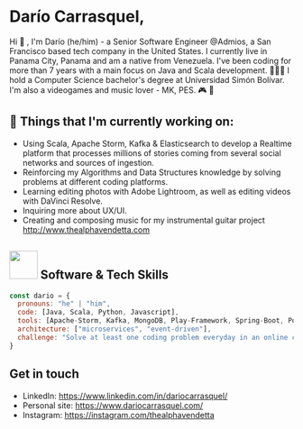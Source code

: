 # Darío Carrasquel, 

Hi 👋 , I'm Darío (he/him) - a Senior Software Engineer @Admios, a San Francisco based tech company in the United States. 
I currently live in Panama City, Panama and am a native from Venezuela. I've been coding for more than 7 years with a 
main focus on Java and Scala development. 👨🏻‍💻 I hold a Computer Science bachelor's degree at Universidad Simón Bolívar. 
 I'm also a videogames and music lover - MK, PES. 🎮 🎸

## 💼  Things that I'm currently working on: 
* Using Scala, Apache Storm, Kafka & Elasticsearch to develop a Realtime platform that processes millions of stories coming 
from several social networks and sources of ingestion.
* Reinforcing my Algorithms and Data Structures knowledge by solving problems at different coding platforms. 
* Learning editing photos with Adobe Lightroom, as well as editing videos with DaVinci Resolve.
* Inquiring more about UX/UI.  
* Creating and composing music for my instrumental guitar project http://www.thealphavendetta.com

## <img src="https://media.giphy.com/media/WUlplcMpOCEmTGBtBW/giphy.gif" width="50"> Software & Tech Skills 

```javascript
const dario = {
  pronouns: "he" | "him",
  code: [Java, Scala, Python, Javascript],
  tools: [Apache-Storm, Kafka, MongoDB, Play-Framework, Spring-Boot, PostgreSQL, AWS],
  architecture: ["microservices", "event-driven"],
  challenge: "Solve at least one coding problem everyday in an online coding platform"
}
```

## Get in touch
- LinkedIn: https://www.linkedin.com/in/dariocarrasquel/
- Personal site: https://www.dariocarrasquel.com/
- Instagram: https://instagram.com/thealphavendetta
